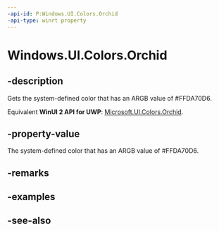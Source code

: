 ```yaml
---
-api-id: P:Windows.UI.Colors.Orchid
-api-type: winrt property
---
```


<!-- Property syntax
public Windows.UI.Color Orchid { get; }
-->

# Windows.UI.Colors.Orchid

## -description

Gets the system-defined color that has an ARGB value of #FFDA70D6.

Equivalent **WinUI 2 API for UWP**: [Microsoft.UI.Colors.Orchid](/windows/winui/api/microsoft.ui.colors.orchid).

## -property-value

The system-defined color that has an ARGB value of #FFDA70D6.

## -remarks

## -examples

## -see-also
